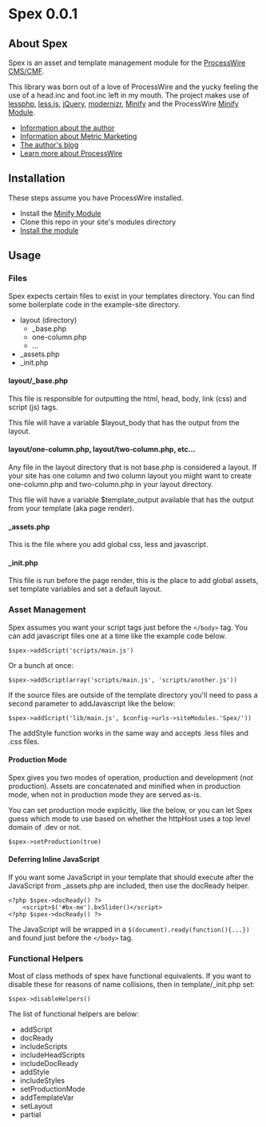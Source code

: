 # Spex 0.0.1

## About Spex

Spex is an asset and template management module for the [ProcessWire CMS/CMF](http://processwire.com/). 

This library was born out of a love of ProcessWire and the yucky feeling the use of a head.inc and foot.inc left in my mouth. The project makes use of [lessphp](http://leafo.net/lessphp/), [less.js](http://lesscss.org/), [jQuery](http://jquery.com/), [modernizr](http://modernizr.com/), [Minify](https://code.google.com/p/minify/) and the ProcessWire [Minify Module](http://modules.processwire.com/modules/minify/).

* [Information about the author](http://metricmarketing.ca/jonathan-dart)
* [Information about Metric Marketing](http://metricmarketing.ca)
* [The author's blog](http://metricmarketing.ca/blog/author/jonathan-dart)
* [Learn more about ProcessWire](http://processwire.com)

## Installation

These steps assume you have ProcessWire installed.

* Install the [Minify Module](http://modules.processwire.com/modules/minify/)
* Clone this repo in your site's modules directory
* [Install the module](http://modules.processwire.com/install-uninstall/)

## Usage

### Files

Spex expects certain files to exist in your templates directory. You can find some boilerplate code in the example-site directory.

* layout (directory)
    + _base.php
    + one-column.php
    + ...
* _assets.php
* _init.php

#### layout/_base.php

This file is responsible for outputting the html, head, body, link (css) and script (js) tags.

This file will have a variable $layout_body that has the output from the layout.

#### layout/one-column.php, layout/two-column.php, etc...

Any file in the layout directory that is not base.php is considered a layout. If your site has one column and two column layout you might want to create one-column.php and two-column.php in your layout directory.

This file will have a variable $template_output available that has the output from your template (aka page render).

#### _assets.php

This is the file where you add global css, less and javascript.

#### _init.php

This file is run before the page render, this is the place to add global assets, set template variables and set a default layout.

### Asset Management

Spex assumes you want your script tags just before the `</body>` tag. You can add javascript files one at a time like the example code below.

`$spex->addScript('scripts/main.js')`

Or a bunch at once:

`$spex->addScript(array('scripts/main.js', 'scripts/another.js'))`

If the source files are outside of the template directory you'll need to pass a second parameter to addJavascript like the below:

`$spex->addScript('lib/main.js', $config->urls->siteModules.'Spex/'))`

The addStyle function works in the same way and accepts .less files and .css files.

#### Production Mode

Spex gives you two modes of operation, production and development (not production). Assets are concatenated and minified when in production mode, when not in production mode they are served as-is.

You can set production mode explicitly, like the below, or you can let Spex guess which mode to use based on whether the httpHost uses a top level domain of .dev or not.

`$spex->setProduction(true)`

#### Deferring Inline JavaScript

If you want some JavaScript in your template that should execute after the JavaScript from _assets.php are included, then use the docReady helper.

    <?php $spex->docReady() ?>
	    <script>$('#bx-me').bxSlider()</script>
    <?php $spex->docReady() ?>

The JavaScript will be wrapped in a `$(document).ready(function(){...})` and found just before the `</body>` tag. 

### Functional Helpers

Most of class methods of spex have functional equivalents. If you want to disable these for reasons of name collisions, then in template/_init.php set:

`$spex->disableHelpers()`

The list of functional helpers are below: 

* addScript
* docReady
* includeScripts
* includeHeadScripts
* includeDocReady
* addStyle
* includeStyles
* setProductionMode
* addTemplateVar
* setLayout
* partial